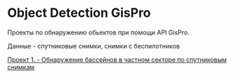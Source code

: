 # Object Detection GisPro

Проекты по обнаружению обьектов при помощи API GisPro. 

Данные - спутниковые снимки, снимки с беспилотников

[Проект 1. - Обнаружение бассейнов в частном секторе по спутниковым снимкам](https://github.com/SergeyShchus/Object-Detection-GisPro/tree/master/project/Detection_pool/Notebooks)
